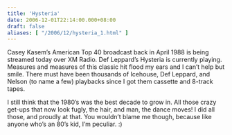 ```yaml
---
title: 'Hysteria'
date: 2006-12-01T22:14:00.000+08:00
draft: false
aliases: [ "/2006/12/hysteria_1.html" ]
---
```


Casey Kasem’s American Top 40 broadcast back in April 1988 is being streamed today over XM Radio. Def Leppard’s Hysteria is currently playing. Measures and measures of this classic hit flood my ears and I can’t help but smile. There must have been thousands of Icehouse, Def Leppard, and Nelson (to name a few) playbacks since I got them cassette and 8-track tapes.

  

I still think that the 1980’s was the best decade to grow in. All those crazy get-ups that now look fugly, the hair, and man, the dance moves! I did all those, and proudly at that. You wouldn’t blame me though, because like anyone who’s an 80’s kid, I’m peculiar. :)